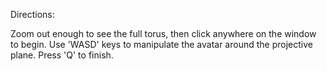Directions:

Zoom out enough to see the full torus, then click anywhere on the window to begin. Use 'WASD' keys to manipulate the avatar around the projective plane. Press 'Q' to finish.
